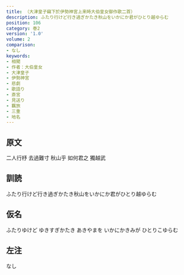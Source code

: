```yaml
---
title: （大津皇子竊下於伊勢神宮上来時大伯皇女御作歌二首）
description: ふたり行けど行き過ぎかたき秋山をいかにか君がひとり越ゆらむ
position: 106
category: 巻2
version: '1.0'
volume: 2
comparison:
- なし
keywords:
- 相聞
- 作者：大伯皇女
- 大津皇子
- 伊勢神宮
- 悲劇
- 歌語り
- 斎宮
- 見送り
- 羈旅
- 三重
- 地名
---
```


## 原文

二人行杼 去過難寸 秋山乎 如何君之 獨越武

## 訓読

ふたり行けど行き過ぎかたき秋山をいかにか君がひとり越ゆらむ

## 仮名

ふたりゆけど ゆきすぎかたき あきやまを いかにかきみが ひとりこゆらむ

## 左注

なし
